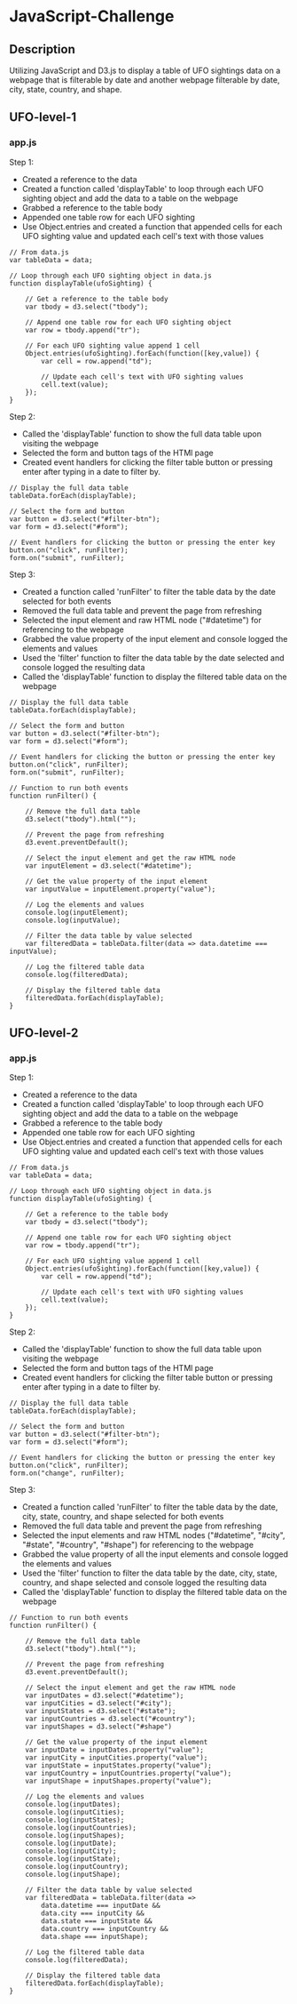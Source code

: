 # JavaScript-Challenge

## Description
Utilizing JavaScript and D3.js to display a table of UFO sightings data on a webpage that is filterable by date and another webpage filterable by date, city, state, country, and shape. 

## UFO-level-1

### app.js
Step 1:
* Created a reference to the data 
* Created a function called 'displayTable' to loop through each UFO sighting object and add the data to a table on the webpage
* Grabbed a reference to the table body
* Appended one table row for each UFO sighting
* Use Object.entries and created a function that appended cells for each UFO sighting value and updated each cell's text with those values
```
// From data.js
var tableData = data;

// Loop through each UFO sighting object in data.js
function displayTable(ufoSighting) {

    // Get a reference to the table body
    var tbody = d3.select("tbody");

    // Append one table row for each UFO sighting object
    var row = tbody.append("tr");

    // For each UFO sighting value append 1 cell
    Object.entries(ufoSighting).forEach(function([key,value]) {
        var cell = row.append("td");

        // Update each cell's text with UFO sighting values
        cell.text(value);
    });
}
```

Step 2: 
* Called the 'displayTable' function to show the full data table upon visiting the webpage
* Selected the form and button tags of the HTMl page
* Created event handlers for clicking the filter table button or pressing enter after typing in a date to filter by.
```
// Display the full data table
tableData.forEach(displayTable);

// Select the form and button
var button = d3.select("#filter-btn");
var form = d3.select("#form");

// Event handlers for clicking the button or pressing the enter key
button.on("click", runFilter);
form.on("submit", runFilter);
```

Step 3:
* Created a function called 'runFilter' to filter the table data by the date selected for both events 
* Removed the full data table and prevent the page from refreshing
* Selected the input element and raw HTML node ("#datetime") for referencing to the webpage
* Grabbed the value property of the input element and console logged the elements and values
* Used the 'filter' function to filter the data table by the date selected and console logged the resulting data
* Called the 'displayTable' function to display the filtered table data on the webpage
```
// Display the full data table
tableData.forEach(displayTable);

// Select the form and button
var button = d3.select("#filter-btn");
var form = d3.select("#form");

// Event handlers for clicking the button or pressing the enter key
button.on("click", runFilter);
form.on("submit", runFilter);

// Function to run both events
function runFilter() {

    // Remove the full data table
    d3.select("tbody").html("");
    
    // Prevent the page from refreshing
    d3.event.preventDefault();

    // Select the input element and get the raw HTML node
    var inputElement = d3.select("#datetime");

    // Get the value property of the input element
    var inputValue = inputElement.property("value");

    // Log the elements and values
    console.log(inputElement);
    console.log(inputValue);

    // Filter the data table by value selected
    var filteredData = tableData.filter(data => data.datetime === inputValue);

    // Log the filtered table data
    console.log(filteredData);

    // Display the filtered table data
    filteredData.forEach(displayTable);
}
```

## UFO-level-2

### app.js
Step 1:
* Created a reference to the data 
* Created a function called 'displayTable' to loop through each UFO sighting object and add the data to a table on the webpage
* Grabbed a reference to the table body
* Appended one table row for each UFO sighting
* Use Object.entries and created a function that appended cells for each UFO sighting value and updated each cell's text with those values
```
// From data.js
var tableData = data;

// Loop through each UFO sighting object in data.js
function displayTable(ufoSighting) {

    // Get a reference to the table body
    var tbody = d3.select("tbody");

    // Append one table row for each UFO sighting object
    var row = tbody.append("tr");

    // For each UFO sighting value append 1 cell
    Object.entries(ufoSighting).forEach(function([key,value]) {
        var cell = row.append("td");

        // Update each cell's text with UFO sighting values
        cell.text(value);
    });
}
```

Step 2: 
* Called the 'displayTable' function to show the full data table upon visiting the webpage
* Selected the form and button tags of the HTMl page
* Created event handlers for clicking the filter table button or pressing enter after typing in a date to filter by.
```
// Display the full data table
tableData.forEach(displayTable);

// Select the form and button
var button = d3.select("#filter-btn");
var form = d3.select("#form");

// Event handlers for clicking the button or pressing the enter key
button.on("click", runFilter);
form.on("change", runFilter);
```

Step 3:
* Created a function called 'runFilter' to filter the table data by the date, city, state, country, and shape selected for both events 
* Removed the full data table and prevent the page from refreshing
* Selected the input elements and raw HTML nodes ("#datetime", "#city", "#state", "#country", "#shape") for referencing to the webpage
* Grabbed the value property of all the input elements and console logged the elements and values
* Used the 'filter' function to filter the data table by the date, city, state, country, and shape selected and console logged the resulting data
* Called the 'displayTable' function to display the filtered table data on the webpage
```
// Function to run both events
function runFilter() {

    // Remove the full data table
    d3.select("tbody").html("");
    
    // Prevent the page from refreshing
    d3.event.preventDefault();

    // Select the input element and get the raw HTML node
    var inputDates = d3.select("#datetime");
    var inputCities = d3.select("#city");
    var inputStates = d3.select("#state");
    var inputCountries = d3.select("#country");
    var inputShapes = d3.select("#shape")

    // Get the value property of the input element
    var inputDate = inputDates.property("value");
    var inputCity = inputCities.property("value");
    var inputState = inputStates.property("value");
    var inputCountry = inputCountries.property("value");
    var inputShape = inputShapes.property("value");

    // Log the elements and values
    console.log(inputDates);
    console.log(inputCities);
    console.log(inputStates);
    console.log(inputCountries);
    console.log(inputShapes);
    console.log(inputDate);
    console.log(inputCity);
    console.log(inputState);
    console.log(inputCountry);
    console.log(inputShape);

    // Filter the data table by value selected
    var filteredData = tableData.filter(data => 
        data.datetime === inputDate && 
        data.city === inputCity && 
        data.state === inputState && 
        data.country === inputCountry && 
        data.shape === inputShape);

    // Log the filtered table data
    console.log(filteredData);

    // Display the filtered table data
    filteredData.forEach(displayTable);
}
```
